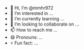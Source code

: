 - 👋 Hi, I’m @mmhr972
- 👀 I’m interested in ...
- 🌱 I’m currently learning ...
- 💞️ I’m looking to collaborate on ...
- 📫 How to reach me ...
- 😄 Pronouns: ...
- ⚡ Fun fact: ...

<!---
mmhr972/mmhr972 is a ✨ special ✨ repository because its `README.md` (this file) appears on your GitHub profile.
You can click the Preview link to take a look at your changes.
---

